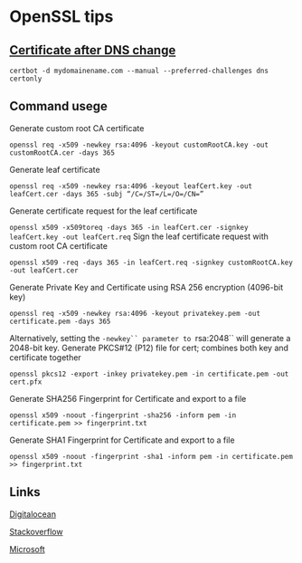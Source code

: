 # OpenSSL tips
## [Certificate after DNS change](https://serverfault.com/questions/750902/how-to-use-lets-encrypt-dns-01-challenge-validation#812038)
`certbot -d mydomainename.com --manual --preferred-challenges dns certonly`

## Command usege
Generate custom root CA certificate

`openssl req -x509 -newkey rsa:4096 -keyout customRootCA.key -out customRootCA.cer -days 365`

Generate leaf certificate

`openssl req -x509 -newkey rsa:4096 -keyout leafCert.key -out leafCert.cer -days 365 -subj “/C=/ST=/L=/O=/CN=”`

Generate certificate request for the leaf certificate

`openssl x509 -x509toreq -days 365 -in leafCert.cer -signkey leafCert.key -out leafCert.req`
Sign the leaf certificate request with custom root CA certificate

`openssl x509 -req -days 365 -in leafCert.req -signkey customRootCA.key -out leafCert.cer`

Generate Private Key and Certificate using RSA 256 encryption (4096-bit key)

`openssl req -x509 -newkey rsa:4096 -keyout privatekey.pem -out certificate.pem -days 365`

Alternatively, setting the `-newkey`` parameter to `rsa:2048`` will generate a 2048-bit key.
Generate PKCS#12 (P12) file for cert; combines both key and certificate together

`openssl pkcs12 -export -inkey privatekey.pem -in certificate.pem -out cert.pfx`

Generate SHA256 Fingerprint for Certificate and export to a file

`openssl x509 -noout -fingerprint -sha256 -inform pem -in certificate.pem >> fingerprint.txt`

Generate SHA1 Fingerprint for Certificate and export to a file

`openssl x509 -noout -fingerprint -sha1 -inform pem -in certificate.pem >> fingerprint.txt`

## Links 
[Digitalocean](https://www.digitalocean.com/community/tutorials/openssl-essentials-working-with-ssl-certificates-private-keys-and-csrs)

[Stackoverflow](https://stackoverflow.com/questions/10175812/how-to-generate-a-self-signed-ssl-certificate-using-openssl)

[Microsoft](https://techcommunity.microsoft.com/t5/itops-talk-blog/how-to-create-a-self-signed-certificate-in-azure-using-cloud/ba-p/401403)
